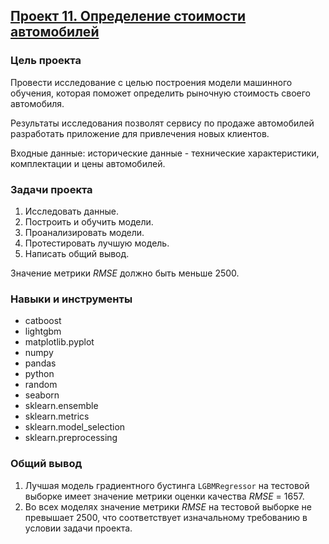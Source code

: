 ## [Проект 11. Определение стоимости автомобилей](11-determining-the-cost-of-cars--numerical-methods.ipynb)


### Цель проекта

Провести исследование с целью построения модели машинного обучения, которая поможет определить рыночную стоимость своего автомобиля.

Результаты исследования позволят сервису по продаже автомобилей разработать приложение для привлечения новых клиентов.

Входные данные: исторические данные - технические характеристики, комплектации и цены автомобилей.


### Задачи проекта

1. Исследовать данные.
2. Построить и обучить модели.
3. Проанализировать модели.
4. Протестировать лучшую модель.
5. Написать общий вывод.

Значение метрики *RMSE* должно быть меньше 2500.


### Навыки и инструменты

- catboost
- lightgbm
- matplotlib.pyplot
- numpy
- pandas
- python
- random
- seaborn
- sklearn.ensemble
- sklearn.metrics
- sklearn.model_selection
- sklearn.preprocessing


### Общий вывод

1. Лучшая модель градиентного бустинга `LGBMRegressor` на тестовой выборке имеет значение метрики оценки качества *RMSE* = 1657.
2. Во всех моделях значение метрики *RMSE* на тестовой выборке не превышает 2500, что соответствует изначальному требованию в условии задачи проекта.
